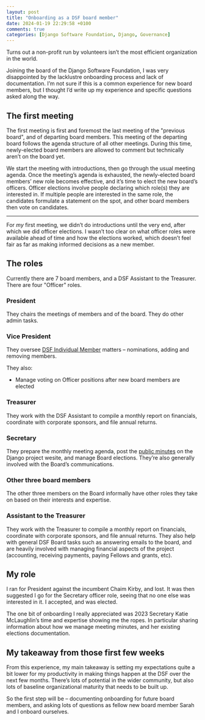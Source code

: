 ```yaml
---
layout: post
title: "Onboarding as a DSF board member"
date: 2024-01-19 22:29:58 +0100
comments: true
categories: [Django Software Foundation, Django, Governance]
---
```


Turns out a non-profit run by volunteers isn’t the most efficient organization in the world.

<!-- more -->

Joining the board of the Django Software Foundation, I was very disappointed by the lacklustre onboarding process and lack of documentation. I’m not sure if this is a common experience for new board members, but I thought I’d write up my experience and specific questions asked along the way.

## The first meeting

The first meeting is first and foremost the last meeting of the "previous board", and of departing board members. This meeting of the departing board follows the agenda structure of all other meetings. During this time, newly-elected board members are allowed to comment but technically aren’t on the board yet.

We start the meeting with introductions, then go through the usual meeting agenda. Once the meeting’s agenda is exhausted, the newly-elected board members’ new role becomes effective, and it’s time to elect the new board’s officers. Officer elections involve people declaring which role(s) they are interested in. If multiple people are interested in the same role, the candidates formulate a statement on the spot, and other board members then vote on candidates.

---

For _my_ first meeting, we didn’t do introductions until the very end, after which we did officer elections. I wasn’t too clear on what officer roles were available ahead of time and how the elections worked, which doesn’t feel fair as far as making informed decisions as a new member.

## The roles

Currently there are 7 board members, and a DSF Assistant to the Treasurer. There are four "Officer" roles.

### President

They chairs the meetings of members and of the board. They do other admin tasks.

### Vice President

They oversee [DSF Individual Member](https://www.djangoproject.com/foundation/individual-members/) matters – nominations, adding and removing members.

They also:

- Manage voting on Officer positions after new board members are elected

### Treasurer

They work with the DSF Assistant to compile a monthly report on financials, coordinate with corporate sponsors, and file annual returns.

### Secretary

They prepare the monthly meeting agenda, post the [public minutes](https://www.djangoproject.com/foundation/minutes/) on the Django project wesite, and manage Board elections. They’re also generally involved with the Board’s communications.

### Other three board members

The other three members on the Board informally have other roles they take on based on their interests and expertise.

### Assistant to the Treasurer

They work with the Treasurer to compile a monthly report on financials, coordinate with corporate sponsors, and file annual returns.
They also help with general DSF Board tasks such as answering emails to the board, and are heavily involved with managing financial aspects of the project (accounting, receiving payments, paying Fellows and grants, etc).

## My role

I ran for President against the incumbent Chaim Kirby, and lost. It was then suggested I go for the Secretary officer role, seeing that no one else was interested in it. I accepted, and was elected.

The one bit of onboarding I really appreciated was 2023 Secretary Katie McLaughlin’s time and expertise showing me the ropes. In particular sharing information about how we manage meeting minutes, and her existing elections documentation.

## My takeaway from those first few weeks

From this experience, my main takeaway is setting my expectations quite a bit lower for my productivity in making things happen at the DSF over the next few months. There’s lots of potential in the wider community, but also lots of baseline organizational maturity that needs to be built up.

So the first step will be – documenting onboarding for future board members, and asking lots of questions as fellow new board member Sarah and I onboard ourselves.
